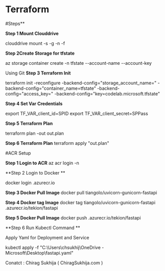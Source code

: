 # Terraform

#Steps**

**Step 1 Mount Clouddrive**

clouddrive mount -s <SubId> -g <rgname> -n <StorageAccName> -f <FileService>

**Step 2Create Storage for tfstate**

az storage container create -n tfstate --account-name <StorageAccName>  --account-key <AccessKey>

Using Git 
**Step 3 Terraform Init**

terraform init -reconfigure -backend-config="storage_account_name=<StorageAccName>" -backend-config="container_name=tfstate" -backend-config="access_key=<AccessKey>" -backend-config="key=codelab.microsoft.tfstate"

**Step 4 Set Var Credentials**

export TF_VAR_client_id=SPID
export TF_VAR_client_secret=SPPass

**Step 5 Terraform Plan**


terraform plan -out out.plan

**Step 6 Terraform Plan**
terraform apply "out.plan"


#ACR Setup

**Step 1 Login to ACR**
az acr login -n <acr>

**Step 2 Login to Docker **

docker login <acr>.azurecr.io <Admin Credentials>

**Step 3  Docker Pull Image**
docker pull tiangolo/uvicorn-gunicorn-fastapi

**Step 4  Docker tag Image**
docker tag tiangolo/uvicorn-gunicorn-fastapi <acr>.azurecr.io/tekion/fastapi

**Step 5  Docker Pull Image**
docker push <acr>.azurecr.io/tekion/fastapi

**Step 6  Run Kubectl Command **

Apply Yaml for Deployment and Service

kubectl apply -f "C:\Users\chsukhij\OneDrive - Microsoft\Desktop\fastapi.yaml"

Conatct : Chirag Sukhija ( ChiragSukhija.com )
